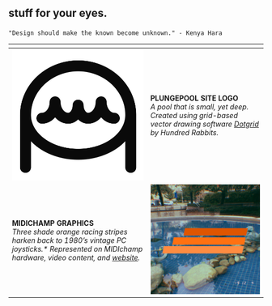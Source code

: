 ## stuff for your eyes.

```
"Design should make the known become unknown." - Kenya Hara
```

| <div style="width:145px"></div>                              | <div style="width:0px"></div>                                |
| ------------------------------------------------------------ | ------------------------------------------------------------ |
| ![Plungepool logo](../media/plungepoollogo-1024x1024.png)    | **PLUNGEPOOL SITE LOGO**<br />*A pool that is small, yet deep. Created using grid-based vector drawing software [Dotgrid](https://100r.co/site/dotgrid.html) by Hundred Rabbits.*<br /> |
| **MIDICHAMP GRAPHICS**<br />*Three shade orange racing stripes harken back to 1980’s vintage PC joysticks.\* Represented on MIDIchamp hardware, video content, and [website](https://www.midichamp.com/).*<br /> | ![MIDIchamp logo of three orange racing stripes of different shades with picture of fountain pool behind](../media/instaicon-1024x1024.png) |

